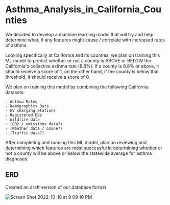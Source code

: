 # Asthma_Analysis_in_California_Counties

We decided to develop a machine learning model that will try and help determine what, if any features might cause / correlate with increased rates of asthma. 

Looking specifically at California and its counties, we plan on training this ML model to predict whether or not a county is ABOVE or BELOW the California's collective asthma rate (8.8%). If a county is 8.8% or above, it should receive a score of 1, on the other hand, if the county is below that threshold, it should receive a score of 0. 

We plan on training this model by combining the following California datasets:

    - Asthma Rates
    - Demographics Data
    - EV charging Stations
    - Registered EVs
    - Wildfire data
    - (CO2 / emissions data?)
    - (Weather data / ozone?)
    - (Traffic data?)

After completing and running this ML model, plan on reviewing and determining which features are most successful in determining whether or not a county will be above or below the statewide average for asthma diagnoses.

## ERD

Created an draft version of our database format

![Screen Shot 2022-10-18 at 9 09 10 PM](https://user-images.githubusercontent.com/106599446/196573893-ce2e6c27-0feb-4bf3-bf2d-c6fb31e242b1.png)
